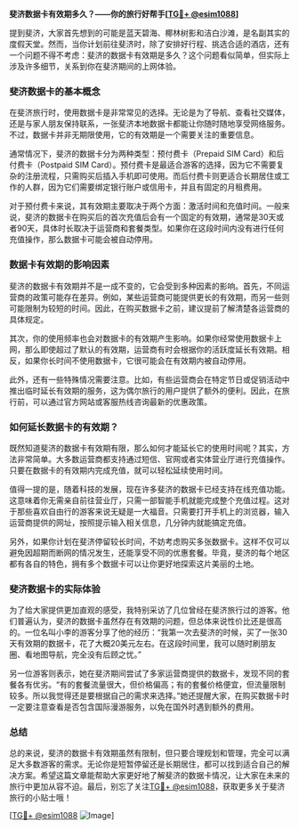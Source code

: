 **斐济数据卡有效期多久？——你的旅行好帮手[[TG💪+ @esim1088](https://t.me/s/esim1088)]**

提到斐济，大家首先想到的可能是蓝天碧海、椰林树影和洁白沙滩，是名副其实的度假天堂。然而，当你计划前往斐济时，除了安排好行程、挑选合适的酒店，还有一个问题不得不考虑：斐济的数据卡有效期是多久？这个问题看似简单，但实际上涉及许多细节，关系到你在斐济期间的上网体验。

### 斐济数据卡的基本概念

在斐济旅行时，使用数据卡是非常常见的选择。无论是为了导航、查看社交媒体，还是与家人朋友保持联系，一张斐济本地数据卡都能让你随时随地享受网络服务。不过，数据卡并非无期限使用，它的有效期是一个需要关注的重要信息。

通常情况下，斐济的数据卡分为两种类型：预付费卡（Prepaid SIM Card）和后付费卡（Postpaid SIM Card）。预付费卡是最适合游客的选择，因为它不需要复杂的注册流程，只需购买后插入手机即可使用。而后付费卡则更适合长期居住或工作的人群，因为它们需要绑定银行账户或信用卡，并且有固定的月租费用。

对于预付费卡来说，其有效期主要取决于两个方面：激活时间和充值时间。一般来说，斐济的数据卡在购买后的首次充值后会有一个固定的有效期，通常是30天或者90天，具体时长取决于运营商和套餐类型。如果你在这段时间内没有进行任何充值操作，那么数据卡可能会被自动停用。

### 数据卡有效期的影响因素

斐济的数据卡有效期并不是一成不变的，它会受到多种因素的影响。首先，不同运营商的政策可能存在差异。例如，某些运营商可能提供更长的有效期，而另一些则可能限制为较短的时间。因此，在购买数据卡之前，建议提前了解清楚各运营商的具体规定。

其次，你的使用频率也会对数据卡的有效期产生影响。如果你经常使用数据卡上网，那么即使超过了默认的有效期，运营商有时会根据你的活跃度延长有效期。相反，如果你长时间不使用数据卡，它很可能会在有效期内被自动停用。

此外，还有一些特殊情况需要注意。比如，有些运营商会在特定节日或促销活动中推出临时延长有效期的服务，这为偶尔旅行的用户提供了额外的便利。因此，在旅行前，可以通过官方网站或客服热线咨询最新的优惠政策。

### 如何延长数据卡的有效期？

既然知道斐济的数据卡有效期有限，那么如何才能延长它的使用时间呢？其实，方法非常简单。大多数运营商都支持通过短信、官网或者实体营业厅进行充值操作。只要在数据卡的有效期内完成充值，就可以轻松延续使用时间。

值得一提的是，随着科技的发展，现在许多斐济的数据卡已经支持在线充值功能。这意味着你无需亲自前往营业厅，只需一部智能手机就能完成整个充值过程。这对于那些喜欢自由行的游客来说无疑是一大福音。只需要打开手机上的浏览器，输入运营商提供的网址，按照提示输入相关信息，几分钟内就能搞定充值。

另外，如果你计划在斐济停留较长时间，不妨考虑购买多张数据卡。这样不仅可以避免因超期而断网的情况发生，还能享受不同的优惠套餐。毕竟，斐济的每个地区都有各自的特色，拥有多个数据卡可以让你更好地探索这片美丽的土地。

### 斐济数据卡的实际体验

为了给大家提供更加直观的感受，我特别采访了几位曾经在斐济旅行过的游客。他们普遍认为，斐济的数据卡虽然存在有效期的问题，但总体来说性价比还是很高的。一位名叫小李的游客分享了他的经历：“我第一次去斐济的时候，买了一张30天有效期的数据卡，花了大概20美元左右。在这段时间里，我可以随时刷朋友圈、看地图导航，完全没有后顾之忧。”

另一位游客则表示，她在斐济期间尝试了多家运营商提供的数据卡，发现不同的套餐各有优劣。“有的套餐流量很大，但价格偏高；有的套餐价格便宜，但流量限制较多。所以我觉得还是要根据自己的需求来选择。”她还提醒大家，在购买数据卡时一定要注意查看是否包含国际漫游服务，以免在国外时遇到额外的费用。

### 总结

总的来说，斐济的数据卡有效期虽然有限制，但只要合理规划和管理，完全可以满足大多数游客的需求。无论你是短暂停留还是长期居住，都可以找到适合自己的解决方案。希望这篇文章能帮助大家更好地了解斐济的数据卡情况，让大家在未来的旅行中更加从容不迫。最后，别忘了关注[TG💪+ @esim1088](https://t.me/s/esim1088)，获取更多关于斐济旅行的小贴士哦！

[[TG💪+ @esim1088](https://t.me/s/esim1088) ![Image](https://i.postimg.cc/4NQfJmqS/Snipaste-2025-05-13-00-14-12.png)]